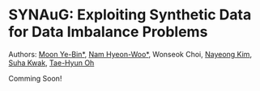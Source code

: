 # SYNAuG: Exploiting Synthetic Data for Data Imbalance Problems
Authors: [Moon Ye-Bin*](https://sites.google.com/g.postech.edu/moon-ye-bin), [Nam Hyeon-Woo*](https://sites.google.com/view/namhyeonwoo/), Wonseok Choi, [Nayeong Kim](https://nayeong-v-kim.github.io/), [Suha Kwak](https://suhakwak.github.io/), [Tae-Hyun Oh](https://ami.postech.ac.kr/members/tae-hyun-oh)

Comming Soon!
